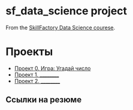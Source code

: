 # sf_data_science project

From the [SkillFactory Data Science courese](https://skillfactory.ru/data-scientist).

# Проекты

* [Проект 0. Игра: Угадай число](https://github.com/AlexeyRK7/sf_data_science)
* [Проект 1. ________](____)
* [Проект 2. ________](____)

## Ссылки на резюме

